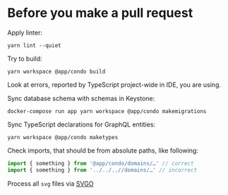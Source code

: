 Before you make a pull request
=====

Apply linter:

```shell
yarn lint --quiet
```

Try to build:

```shell
yarn workspace @app/condo build
```

Look at errors, reported by TypeScript project-wide in IDE, you are using.

Sync database schema with schemas in Keystone:

```shell
docker-compose run app yarn workspace @app/condo makemigrations
```

Sync TypeScript declarations for GraphQL entities:

```shell
yarn workspace @app/condo maketypes
```

Check imports, that should be from absolute paths, like following:

```jsx
import { something } from '@app/condo/domains/…' // correct
import { something } from '../../..//domains/…' // incorrect
```

Process all `svg` files via [SVGO](https://jakearchibald.github.io/svgomg/)

